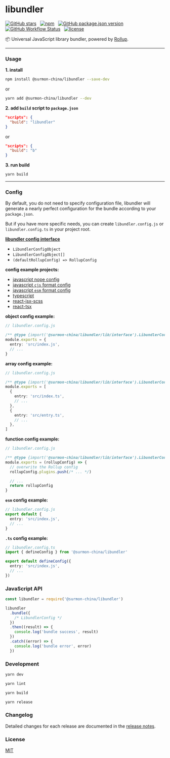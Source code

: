 # libundler

[![GitHub stars](https://img.shields.io/github/stars/surmon-china/libundler.svg?style=for-the-badge)](https://github.com/surmon-china/libundler/stargazers)
&nbsp;
[![npm](https://img.shields.io/npm/v/@surmon-china/libundler?color=c7343a&label=npm&style=for-the-badge)](https://www.npmjs.com/package/@surmon-china/libundler)
&nbsp;
[![GitHub package.json version](https://img.shields.io/github/package-json/v/surmon-china/libundler?color=1074e7&label=GPR&style=for-the-badge)](https://github.com/surmon-china/libundler/packages/913524)
&nbsp;
[![GitHub Workflow Status](https://img.shields.io/github/workflow/status/surmon-china/libundler/Publish?label=publish&style=for-the-badge)](https://github.com/surmon-china/libundler/actions?query=workflow%3APublish)
&nbsp;
[![license](https://img.shields.io/github/license/mashape/apistatus.svg?style=for-the-badge)](https://github.com/surmon-china/libundler/blob/master/LICENSE)

📦 Universal JavaScript library bundler, powered by [Rollup](https://github.com/rollup).

---

### Usage

**1. install**

```bash
npm install @surmon-china/libundler --save-dev
```

or

```bash
yarn add @surmon-china/libundler --dev
```

**2. add `build` script to `package.json`**

```json
"scripts": {
  "build": "libundler"
}
```

or

```json
"scripts": {
  "build": "b"
}
```

**3. run build**

```bash
yarn build
```

---

### Config

By default, you do not need to specify configuration file, libundler will generate a nearly perfect configuration for the bundle according to your `package.json`.

But if you have more specific needs, you can create `libundler.config.js` or `libundler.config.ts` in your project root.

[**libundler config interface**](/src/interface.ts)

- `LibundlerConfigObject`
- `LibundlerConfigObject[]`
- `(defaultRollupConfig) => RollupConfig`

**config example projects:**

- [javascript nope config](/tests/nope-config)
- [javascript `cjs` format config](/tests/cjs-config)
- [javascript `esm` format config](/tests/esm-config)
- [typescript](/tests/typescript)
- [react-jsx-scss](/tests/react-jsx-scss)
- [react-tsx](/tests/react-tsx)

**object config example:**

```ts
// libundler.config.js

/** @type {import('@surmon-china/libundler/lib/interface').LibundlerConfigObject} */
module.exports = {
  entry: 'src/index.js',
  // ...
}
```

**array config example:**

```ts
// libundler.config.js

/** @type {import('@surmon-china/libundler/lib/interface').LibundlerConfigArray} */
module.exports = [
  {
    entry: 'src/index.ts',
    // ...
  },
  {
    entry: 'src/entry.ts',
    // ...
  },
]
```

**function config example:**

```ts
// libundler.config.js

/** @type {import('@surmon-china/libundler/lib/interface').LibundlerConfigFn} */
module.exports = (rollupConfig) => {
  // overwrite the Rollup config
  rollupConfig.plugins.push(/* ... */)

  // ...
  return rollupConfig
}
```

**`esm` config example:**

```ts
// libundler.config.js
export default {
  entry: 'src/index.js',
  // ...
}
```

**`.ts` config example:**

```ts
// libundler.config.ts
import { defineConfig } from '@surmon-china/libundler'

export default defineConfig({
  entry: 'src/index.js',
  // ...
})
```

### JavaScript API

```js
const libundler = require('@surmon-china/libundler')

libundler
  .bundle({
    /* LibundlerConfig */
  })
  .then((result) => {
    console.log('bundle success', result)
  })
  .catch((error) => {
    console.log('bundle error', error)
  })
```

### Development

```bash
yarn dev

yarn lint

yarn build

yarn release
```

### Changelog

Detailed changes for each release are documented in the [release notes](https://github.com/surmon-china/libundler/blob/main/CHANGELOG.md).

### License

[MIT](https://github.com/surmon-china/libundler/blob/main/LICENSE)
